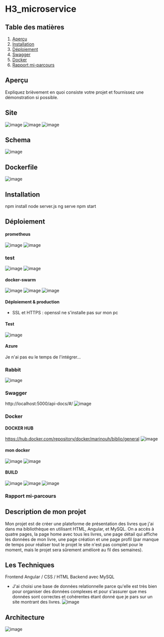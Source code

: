 # H3_microservice

## Table des matières
1. [Aperçu](#aperçu)
2. [Installation](#installation)
3. [Déploiement](#déploiement)
5. [Swagger](#swagger)
6. [Docker](#docker)
7. [Rapport mi-parcours](#rapport-mi-parcours)


## Aperçu
Expliquez brièvement en quoi consiste votre projet et fournissez une démonstration si possible.

## Site
![image](https://github.com/Leadersheepy/H3_microservice/assets/43178189/dd672f6f-c9ee-433a-b75e-e648f85acf0d)
![image](https://github.com/Leadersheepy/H3_microservice/assets/43178189/3b64ba9c-407a-4d2a-8dd9-4e8e7801e7f3)
![image](https://github.com/Leadersheepy/H3_microservice/assets/43178189/afa8dc1b-b1c4-41a6-8151-80a1f7a33172)

## Schema 
![image](https://github.com/Leadersheepy/H3_microservice/assets/43178189/157db7dd-766e-4722-a8a3-d71e869de563)

## Dockerfile 
![image](https://github.com/Leadersheepy/H3_microservice/assets/43178189/457601c1-12ee-423f-93e7-b8a21db18746)


## Installation
npm install
node server.js
ng serve
npm start

## Déploiement

#### prometheus
![image](https://github.com/Leadersheepy/H3_microservice/assets/43178189/73a592d2-b189-404a-a9c3-9bebee783e62)
![image](https://github.com/Leadersheepy/Docker_devoirMK/assets/43178189/8b2f17f6-8a89-4e9c-8a75-2db03d0acbad)

### test
![image](https://github.com/Leadersheepy/Docker_devoirMK/assets/43178189/a63aa49c-3f3d-4d9d-a3c1-cdd60cebdc35)
![image](https://github.com/Leadersheepy/Docker_devoirMK/assets/43178189/ee546f03-c5d8-4979-8c8a-b5fd894673be)


#### docker-swarm 
![image](https://github.com/Leadersheepy/H3_microservice/assets/43178189/b38dcfbb-050e-40dd-9295-7648a32c397a)
![image](https://github.com/Leadersheepy/H3_microservice/assets/43178189/60c89f8e-9c38-454a-8e96-5c6922679470)
![image](https://github.com/Leadersheepy/H3_microservice/assets/43178189/1e0ea508-97b0-4a07-9230-08bcca315d69)

#### Déploiement & production 
- SSL et HTTPS : openssl ne s'installe pas sur mon pc
#### Test
![image](https://github.com/Leadersheepy/H3_microservice/assets/43178189/ec5e777b-44cb-4b96-b3c9-6de586e58e42)

#### Azure
Je n'ai pas eu le temps de l'intégrer...

### Rabbit
![image](https://github.com/Leadersheepy/H3_microservice/assets/43178189/69dfc11f-e202-469d-b53e-c346869e1459)


### Swagger
http://localhost:5000/api-docs/#/
![image](https://github.com/Leadersheepy/H3_microservice/assets/43178189/a60f6719-ee7a-4424-b552-463a609de91c)


### Docker 
#### DOCKER HUB
https://hub.docker.com/repository/docker/marinouh/biblio/general
![image](https://github.com/Leadersheepy/H3_microservice/assets/43178189/d8044522-bc8a-4839-a6ed-3f3222c21a78)

#### mon docker
![image](https://github.com/Leadersheepy/H3_microservice/assets/43178189/72d2c0c6-8121-4206-856a-b7d01f64c95d)
![image](https://github.com/Leadersheepy/H3_microservice/assets/43178189/a972c1ba-ea38-45f2-8019-b1fc4e9ea2b2)

#### BUILD
![image](https://github.com/Leadersheepy/H3_microservice/assets/43178189/7ad4295e-7d52-468a-b8b5-c9c9c29edf94)
![image](https://github.com/Leadersheepy/H3_microservice/assets/43178189/f71d0177-01e0-4529-a70a-6b734e085c4a)
![image](https://github.com/Leadersheepy/H3_microservice/assets/43178189/02b76d2b-cd2f-4a8e-906a-4e4ac6d64f9f)

### Rapport mi-parcours

## Description de mon projet
Mon projet est de créer une plateforme de présentation des livres que j'ai dans ma bibliothèque en utilisant HTML, Angular, et MySQL. On a accès à quatre pages, la page home avec tous les livres, une page détail qui affiche les données de mon livre, une page création et une page profil (par manque de temps pour réaliser tout le projet le site n'est pas complet pour le moment, mais le projet sera sûrement amélioré au fil des semaines).

## Les Techniques
Frontend Angular / CSS / HTML 
Backend avec MySQL
- J'ai choisi une base de données relationnelle parce qu'elle est très bien pour organiser des données complexes et pour s'assurer que mes données sont correctes et cohérentes étant donné que je pars sur un site montrant des livres.
![image](https://github.com/Leadersheepy/H3_microservice/assets/43178189/eba806d9-94b6-4fb5-983d-52b893a351bb)


## Architecture
![image](https://github.com/Leadersheepy/H3_microservice/assets/43178189/25a4d0aa-b910-4d21-9956-fcd59b7249d0)

